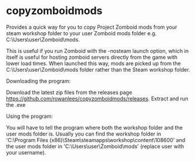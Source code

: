 # copyzomboidmods
Provides a quick way for you to copy Project Zomboid mods from your steam workshop folder to your user Zomboid mods folder e.g. C:\Users\user\Zomboid\mods.

This is useful if you run Zomboid with the -nosteam launch option, which in itself is useful for hosting zomboid servers directly from the game with lower load times. When launched this way, mods are picked up from the C:\Users\user\Zomboid\mods folder rather than the Steam workshop folder.

Downloading the program:

Download the latest zip files from the releases page https://github.com/rowanlees/copyzomboidmods/releases. Extract and run the .exe

Using the program:

You will have to tell the program where both the workshop folder and the user mods folder is. Usually you can find the workshop folder in 'C:\Program Files (x86)\Steam\steamapps\workshop\content\108600' and the user mods folder in 'C:\Users\user\Zomboid\mods' (replace user with your username).
